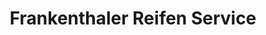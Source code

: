 ---
title: "Frankenthaler Reifen Service"
url: /frankenthal-pfalz/frankenthaler-reifen-service/
shop: Reifen
---